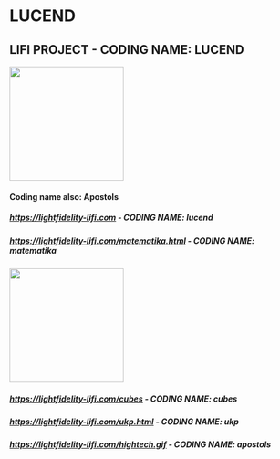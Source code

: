 # LUCEND
## LIFI PROJECT - CODING NAME: LUCEND

<img src="https://lightfidelity-lifi.com/antistereotiplogo.png" width="200" />

#### Coding name also: Apostols

##### https://lightfidelity-lifi.com  -  CODING NAME: lucend
##### https://lightfidelity-lifi.com/matematika.html  -  CODING NAME: matematika

<img src="https://lightfidelity-lifi.com/linea-stairs.gif" width="200" />

##### https://lightfidelity-lifi.com/cubes  -  CODING NAME: cubes
##### https://lightfidelity-lifi.com/ukp.html  -  CODING NAME: ukp
##### https://lightfidelity-lifi.com/hightech.gif  -  CODING NAME: apostols
